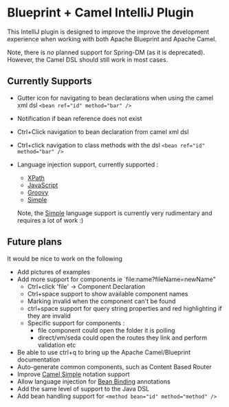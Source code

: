 Blueprint + Camel IntelliJ Plugin
=================================

This IntelliJ plugin is designed to improve the improve the development experience when working with
both Apache Blueprint and Apache Camel.

Note, there is *no* planned support for Spring-DM (as it is deprecated). However, the Camel DSL should still
work in most cases.

Currently Supports
------------------

- Gutter icon for navigating to bean declarations when using the camel xml dsl `<bean ref="id" method="bar" />`
- Notification if bean reference does not exist
- Ctrl+Click navigation to bean declaration from camel xml dsl
- Ctrl+click navigation to class methods with the dsl `<bean ref="id" method="bar" />`
- Language injection support, currently supported :
     * [XPath](http://camel.apache.org/xpath.html)
     * [JavaScript](http://camel.apache.org/javascript.html)
     * [Groovy](http://camel.apache.org/groovy.html)
     * [Simple](http://camel.apache.org/simple.html)
  
   Note, the [Simple](http://camel.apache.org/simple.html) language support is currently very rudimentary and requires a lot of work :)

Future plans
------------

It would be nice to work on the following

- Add pictures of examples
- Add more support for components ie `file:name?fileName=newName" 
    * Ctrl+click 'file' -> Component Declaration
    * Ctrl+space support to show available component names
    * Marking invalid when the component can't be found 
    * ctrl+space support for query string properties and red highlighting if they are invalid
    * Specific support for components :
        * file component could open the folder it is polling
        * direct/vm/seda could open the routes they link and perform validation etc    
- Be able to use ctrl+q to bring up the Apache Camel/Blueprint documentation
- Auto-generate common components, such as Content Based Router
- Improve [Camel Simple](http://camel.apache.org/simple.html) notation support
- Allow language injection for [Bean Binding](http://camel.apache.org/bean-binding.html) annotations
- Add the same level of support to the Java DSL
- Add bean handling support for `<method bean="id" method="method" />`